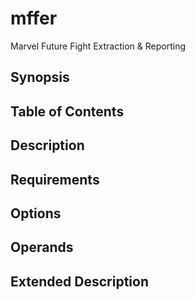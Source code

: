 # mffer

Marvel Future Fight Extraction & Reporting

## Synopsis

## Table of Contents

## Description

## Requirements

## Options

## Operands

## Extended Description
